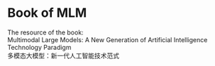 # Book of MLM
The resource of the book:     
Multimodal Large Models: A New Generation of Artificial Intelligence Technology Paradigm    
多模态大模型：新一代人工智能技术范式

